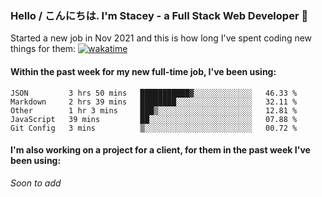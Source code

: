 ### Hello / こんにちは. I'm Stacey - a Full Stack Web Developer 👋

Started a new job in Nov 2021 and this is how long I've spent coding new things for them: [![wakatime](https://wakatime.com/badge/user/86082ce1-bca4-4a02-a7a3-c2242e42ac7a/project/12b01edb-1cc9-44e6-b4ef-181fde524dc6.svg)](https://wakatime.com/badge/user/86082ce1-bca4-4a02-a7a3-c2242e42ac7a/project/12b01edb-1cc9-44e6-b4ef-181fde524dc6)

#### Within the past week for my new full-time job, I've been using:
<!--START_SECTION:waka-->
```text
JSON         3 hrs 50 mins   ███████████▓░░░░░░░░░░░░░   46.33 % 
Markdown     2 hrs 39 mins   ████████░░░░░░░░░░░░░░░░░   32.11 % 
Other        1 hr 3 mins     ███▒░░░░░░░░░░░░░░░░░░░░░   12.81 % 
JavaScript   39 mins         ██░░░░░░░░░░░░░░░░░░░░░░░   07.88 % 
Git Config   3 mins          ▒░░░░░░░░░░░░░░░░░░░░░░░░   00.72 % 
```
<!--END_SECTION:waka-->

#### I'm also working on a project for a client, for them in the past week I've been using:
*Soon to add*
